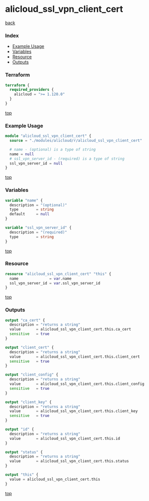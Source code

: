 # alicloud_ssl_vpn_client_cert

[back](../alicloud.md)

### Index

- [Example Usage](#example-usage)
- [Variables](#variables)
- [Resource](#resource)
- [Outputs](#outputs)

### Terraform

```terraform
terraform {
  required_providers {
    alicloud = ">= 1.120.0"
  }
}
```

[top](#index)

### Example Usage

```terraform
module "alicloud_ssl_vpn_client_cert" {
  source = "./modules/alicloud/r/alicloud_ssl_vpn_client_cert"

  # name - (optional) is a type of string
  name = null
  # ssl_vpn_server_id - (required) is a type of string
  ssl_vpn_server_id = null
}
```

[top](#index)

### Variables

```terraform
variable "name" {
  description = "(optional)"
  type        = string
  default     = null
}

variable "ssl_vpn_server_id" {
  description = "(required)"
  type        = string
}
```

[top](#index)

### Resource

```terraform
resource "alicloud_ssl_vpn_client_cert" "this" {
  name              = var.name
  ssl_vpn_server_id = var.ssl_vpn_server_id
}
```

[top](#index)

### Outputs

```terraform
output "ca_cert" {
  description = "returns a string"
  value       = alicloud_ssl_vpn_client_cert.this.ca_cert
  sensitive   = true
}

output "client_cert" {
  description = "returns a string"
  value       = alicloud_ssl_vpn_client_cert.this.client_cert
  sensitive   = true
}

output "client_config" {
  description = "returns a string"
  value       = alicloud_ssl_vpn_client_cert.this.client_config
  sensitive   = true
}

output "client_key" {
  description = "returns a string"
  value       = alicloud_ssl_vpn_client_cert.this.client_key
  sensitive   = true
}

output "id" {
  description = "returns a string"
  value       = alicloud_ssl_vpn_client_cert.this.id
}

output "status" {
  description = "returns a string"
  value       = alicloud_ssl_vpn_client_cert.this.status
}

output "this" {
  value = alicloud_ssl_vpn_client_cert.this
}
```

[top](#index)